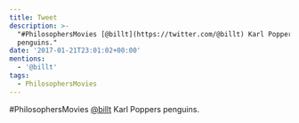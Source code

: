 ```yaml
---
title: Tweet
description: >-
  "#PhilosophersMovies [@billt](https://twitter.com/@billt) Karl Poppers
  penguins."
date: '2017-01-21T23:01:02+00:00'
mentions:
  - '@billt'
tags:
  - PhilosophersMovies
---
```

#PhilosophersMovies [@billt](https://twitter.com/@billt) Karl Poppers penguins.
